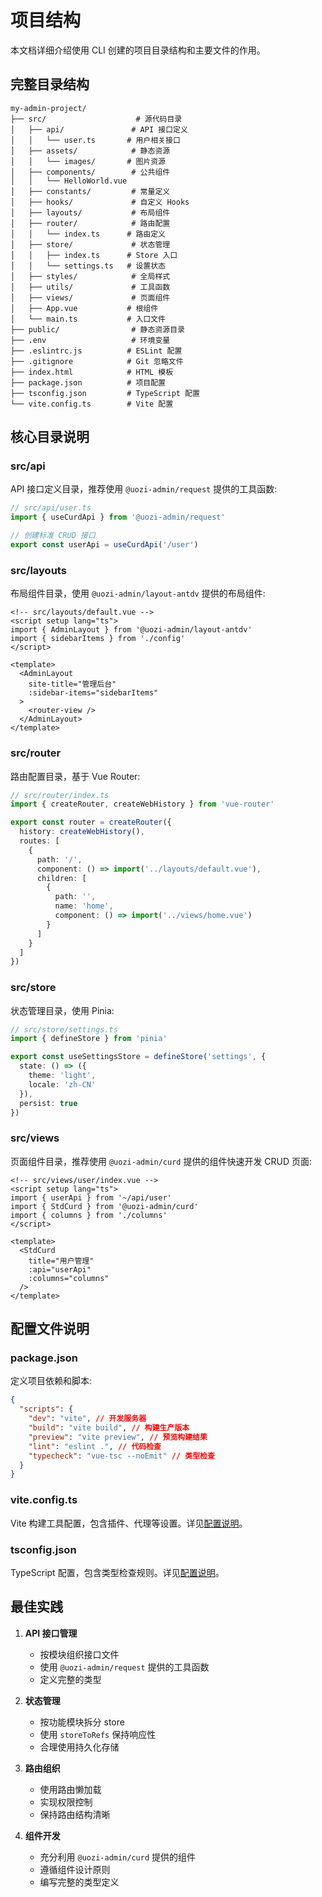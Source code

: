 # 项目结构

本文档详细介绍使用 CLI 创建的项目目录结构和主要文件的作用。

## 完整目录结构

```
my-admin-project/
├── src/                    # 源代码目录
│   ├── api/               # API 接口定义
│   │   └── user.ts       # 用户相关接口
│   ├── assets/            # 静态资源
│   │   └── images/       # 图片资源
│   ├── components/        # 公共组件
│   │   └── HelloWorld.vue
│   ├── constants/         # 常量定义
│   ├── hooks/             # 自定义 Hooks
│   ├── layouts/           # 布局组件
│   ├── router/            # 路由配置
│   │   └── index.ts      # 路由定义
│   ├── store/             # 状态管理
│   │   ├── index.ts      # Store 入口
│   │   └── settings.ts   # 设置状态
│   ├── styles/            # 全局样式
│   ├── utils/             # 工具函数
│   ├── views/             # 页面组件
│   ├── App.vue           # 根组件
│   └── main.ts           # 入口文件
├── public/                # 静态资源目录
├── .env                   # 环境变量
├── .eslintrc.js          # ESLint 配置
├── .gitignore            # Git 忽略文件
├── index.html            # HTML 模板
├── package.json          # 项目配置
├── tsconfig.json         # TypeScript 配置
└── vite.config.ts        # Vite 配置
```

## 核心目录说明

### src/api

API 接口定义目录，推荐使用 `@uozi-admin/request` 提供的工具函数:

```ts
// src/api/user.ts
import { useCurdApi } from '@uozi-admin/request'

// 创建标准 CRUD 接口
export const userApi = useCurdApi('/user')
```

### src/layouts

布局组件目录，使用 `@uozi-admin/layout-antdv` 提供的布局组件:

```vue
<!-- src/layouts/default.vue -->
<script setup lang="ts">
import { AdminLayout } from '@uozi-admin/layout-antdv'
import { sidebarItems } from './config'
</script>

<template>
  <AdminLayout
    site-title="管理后台"
    :sidebar-items="sidebarItems"
  >
    <router-view />
  </AdminLayout>
</template>
```

### src/router

路由配置目录，基于 Vue Router:

```ts
// src/router/index.ts
import { createRouter, createWebHistory } from 'vue-router'

export const router = createRouter({
  history: createWebHistory(),
  routes: [
    {
      path: '/',
      component: () => import('../layouts/default.vue'),
      children: [
        {
          path: '',
          name: 'home',
          component: () => import('../views/home.vue')
        }
      ]
    }
  ]
})
```

### src/store

状态管理目录，使用 Pinia:

```ts
// src/store/settings.ts
import { defineStore } from 'pinia'

export const useSettingsStore = defineStore('settings', {
  state: () => ({
    theme: 'light',
    locale: 'zh-CN'
  }),
  persist: true
})
```

### src/views

页面组件目录，推荐使用 `@uozi-admin/curd` 提供的组件快速开发 CRUD 页面:

```vue
<!-- src/views/user/index.vue -->
<script setup lang="ts">
import { userApi } from '~/api/user'
import { StdCurd } from '@uozi-admin/curd'
import { columns } from './columns'
</script>

<template>
  <StdCurd
    title="用户管理"
    :api="userApi"
    :columns="columns"
  />
</template>
```

## 配置文件说明

### package.json

定义项目依赖和脚本:

```json
{
  "scripts": {
    "dev": "vite", // 开发服务器
    "build": "vite build", // 构建生产版本
    "preview": "vite preview", // 预览构建结果
    "lint": "eslint .", // 代码检查
    "typecheck": "vue-tsc --noEmit" // 类型检查
  }
}
```

### vite.config.ts

Vite 构建工具配置，包含插件、代理等设置。详见[配置说明](./configuration#vite-配置)。

### tsconfig.json

TypeScript 配置，包含类型检查规则。详见[配置说明](./configuration#typescript-配置)。

## 最佳实践

1. **API 接口管理**
   - 按模块组织接口文件
   - 使用 `@uozi-admin/request` 提供的工具函数
   - 定义完整的类型

2. **状态管理**
   - 按功能模块拆分 store
   - 使用 `storeToRefs` 保持响应性
   - 合理使用持久化存储

3. **路由组织**
   - 使用路由懒加载
   - 实现权限控制
   - 保持路由结构清晰

4. **组件开发**
   - 充分利用 `@uozi-admin/curd` 提供的组件
   - 遵循组件设计原则
   - 编写完整的类型定义
